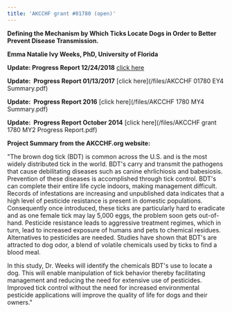 ```yaml
---
title: 'AKCCHF grant #01780 (open)'
---
```

**Defining the Mechanism by Which Ticks Locate Dogs in Order to Better
Prevent Disease Transmission.**

**Emma Natalie Ivy Weeks, PhD, University of Florida**

**Update:  Progress Report 12/24/2018** [click here](/files/Akcchf1780-ey5-summary.pdf)

**Update:  Progress Report 01/13/2017** [click here](/files/AKCCHF 01780 EY4 Summary.pdf)

**Update:  Progress Report 2016** [click here](/files/AKCCHF 1780 MY4 Summary.pdf)

**Update:  Progress Report October 2014** [click here](/files/AKCCHF grant 1780 MY2 Progress Report.pdf)

**Project Summary from the AKCCHF.org website:**

"The brown dog tick (BDT) is common across the U.S. and is the most
widely distributed tick in the world. BDT's carry and transmit the
pathogens that cause debilitating diseases such as canine ehrlichiosis
and babesiosis. Prevention of these diseases is accomplished through
tick control. BDT's can complete their entire life cycle indoors,
making management difficult. Records of infestations are increasing and
unpublished data indicates that a high level of pesticide resistance is
present in domestic populations. Consequently once introduced, these
ticks are particularly hard to eradicate and as one female tick may lay
5,000 eggs, the problem soon gets out-of-hand. Pesticide resistance
leads to aggressive treatment regimes, which in turn, lead to increased
exposure of humans and pets to chemical residues. Alternatives to
pesticides are needed. Studies have shown that BDT's are attracted to
dog odor, a blend of volatile chemicals used by ticks to find a blood
meal.

In this study, Dr. Weeks will identify the chemicals BDT's use to
locate a dog. This will enable manipulation of tick behavior thereby
facilitating management and reducing the need for extensive use of
pesticides. Improved tick control without the need for increased
environmental pesticide applications will improve the quality of life
for dogs and their owners."
